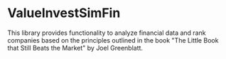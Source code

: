 # ValueInvestSimFin
This library provides functionality to analyze financial data and rank companies based on the principles outlined in the book "The Little Book that Still Beats the Market" by Joel Greenblatt.
